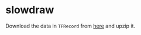 # slowdraw

Download the data in `TFRecord` from
[here](http://download.tensorflow.org/data/quickdraw_tutorial_dataset_v1.tar.gz) and upzip it.
